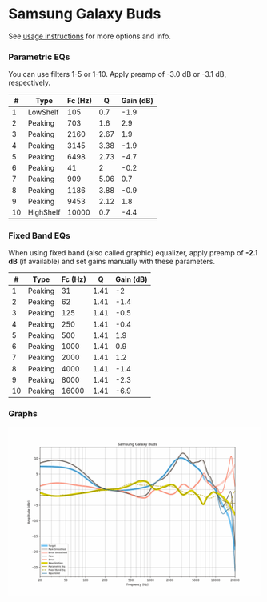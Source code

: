 # Samsung Galaxy Buds
See [usage instructions](https://github.com/jaakkopasanen/AutoEq#usage) for more options and info.

### Parametric EQs
You can use filters 1-5 or 1-10. Apply preamp of -3.0 dB or -3.1 dB, respectively.

|   # | Type      |   Fc (Hz) |    Q |   Gain (dB) |
|-----|-----------|-----------|------|-------------|
|   1 | LowShelf  |       105 | 0.7  |        -1.9 |
|   2 | Peaking   |       703 | 1.6  |         2.9 |
|   3 | Peaking   |      2160 | 2.67 |         1.9 |
|   4 | Peaking   |      3145 | 3.38 |        -1.9 |
|   5 | Peaking   |      6498 | 2.73 |        -4.7 |
|   6 | Peaking   |        41 | 2    |        -0.2 |
|   7 | Peaking   |       909 | 5.06 |         0.7 |
|   8 | Peaking   |      1186 | 3.88 |        -0.9 |
|   9 | Peaking   |      9453 | 2.12 |         1.8 |
|  10 | HighShelf |     10000 | 0.7  |        -4.4 |

### Fixed Band EQs
When using fixed band (also called graphic) equalizer, apply preamp of **-2.1 dB** (if available) and set gains manually with these parameters.

|   # | Type    |   Fc (Hz) |    Q |   Gain (dB) |
|-----|---------|-----------|------|-------------|
|   1 | Peaking |        31 | 1.41 |        -2   |
|   2 | Peaking |        62 | 1.41 |        -1.4 |
|   3 | Peaking |       125 | 1.41 |        -0.5 |
|   4 | Peaking |       250 | 1.41 |        -0.4 |
|   5 | Peaking |       500 | 1.41 |         1.9 |
|   6 | Peaking |      1000 | 1.41 |         0.9 |
|   7 | Peaking |      2000 | 1.41 |         1.2 |
|   8 | Peaking |      4000 | 1.41 |        -1.4 |
|   9 | Peaking |      8000 | 1.41 |        -2.3 |
|  10 | Peaking |     16000 | 1.41 |        -6.9 |

### Graphs
![](./Samsung%20Galaxy%20Buds.png)
